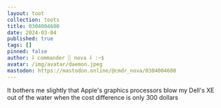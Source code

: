 ```yaml
---
layout: toot
collection: toots
title: 0304004600
date: 2024-03-04
published: true
tags: []
pinned: false
author: ⸸ commander ░ nova ⸸ :~$
avatar: /img/avatar/daemon.jpeg
mastodon: https://mastodon.online/@cmdr_nova/0304004600
---
```


It bothers me slightly that Apple's graphics processors blow my Dell's XE out of the water when the cost difference is only 300 dollars
